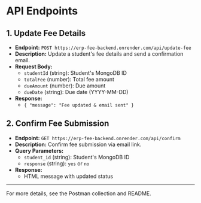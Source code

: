 # API Endpoints

## 1. Update Fee Details
- **Endpoint:** `POST https://erp-fee-backend.onrender.com/api/update-fee`
- **Description:** Update a student's fee details and send a confirmation email.
- **Request Body:**
  - `studentId` (string): Student's MongoDB ID
  - `totalFee` (number): Total fee amount
  - `dueAmount` (number): Due amount
  - `dueDate` (string): Due date (YYYY-MM-DD)
- **Response:**
  - `{ "message": "Fee updated & email sent" }`

## 2. Confirm Fee Submission
- **Endpoint:** `GET https://erp-fee-backend.onrender.com/api/confirm`
- **Description:** Confirm fee submission via email link.
- **Query Parameters:**
  - `student_id` (string): Student's MongoDB ID
  - `response` (string): `yes` or `no`
- **Response:**
  - HTML message with updated status

---

For more details, see the Postman collection and README.
